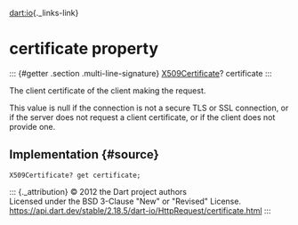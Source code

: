 [dart:io](../../dart-io/dart-io-library){._links-link}

certificate property
====================

::: {#getter .section .multi-line-signature}
[X509Certificate](../x509certificate-class)? certificate
:::

The client certificate of the client making the request.

This value is null if the connection is not a secure TLS or SSL
connection, or if the server does not request a client certificate, or
if the client does not provide one.

Implementation {#source}
--------------

``` {.language-dart data-language="dart"}
X509Certificate? get certificate;
```

::: {._attribution}
© 2012 the Dart project authors\
Licensed under the BSD 3-Clause \"New\" or \"Revised\" License.\
<https://api.dart.dev/stable/2.18.5/dart-io/HttpRequest/certificate.html>
:::
